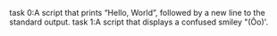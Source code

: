 task 0:A script that prints “Hello, World”, followed by a new line to the standard output.
task 1:A script that displays a confused smiley "(Ôo)'.
